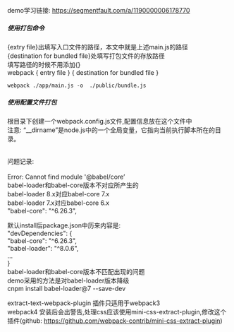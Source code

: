 
demo学习链接: https://segmentfault.com/a/1190000006178770

##### 使用打包命令
{extry file}出填写入口文件的路径，本文中就是上述main.js的路径<br/>
{destination for bundled file}处填写打包文件的存放路径<br/>
填写路径的时候不用添加{}<br/>
webpack { entry file } { destination for bundled file }<br/>
```
webpack ./app/main.js -o  ./public/bundle.js
```

##### 使用配置文件打包
根目录下创建一个webpack.config.js文件,配置信息放在这个文件中<br/>
注意: “__dirname”是node.js中的一个全局变量，它指向当前执行脚本所在的目录。<br/><br/>


问题记录:<br/><br/>
Error: Cannot find module '@babel/core’<br/>
babel-loader和babel-core版本不对应所产生的<br/>
babel-loader 8.x对应babel-core 7.x<br/>
babel-loader 7.x对应babel-core 6.x<br/>
"babel-core": "^6.26.3",

默认install后package.json中历来内容是:<br/>
"devDependencies": {<br/>
    "babel-core": "^6.26.3",<br/>
    "babel-loader": "^8.0.6",<br/>
    ...<br/>
}<br/>
babel-loader和babel-core版本不匹配出现的问题<br/>
demo采用的方法是对babel-loader版本降级<br/>
cnpm install babel-loader@7 --save-dev<br/>


extract-text-webpack-plugin 插件只适用于webpack3<br/>
webpack4 安装后会出警告,处理css应该使用mini-css-extract-plugin,修改这个插件(github: https://github.com/webpack-contrib/mini-css-extract-plugin)
